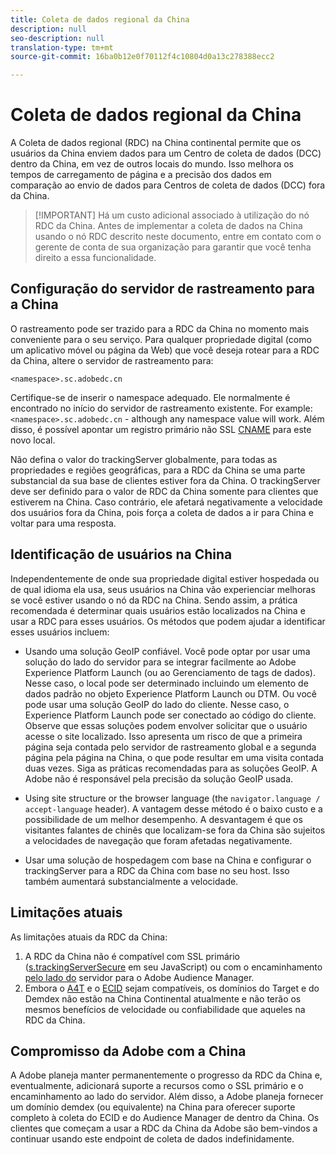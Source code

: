 ```yaml
---
title: Coleta de dados regional da China
description: null
seo-description: null
translation-type: tm+mt
source-git-commit: 16ba0b12e0f70112f4c10804d0a13c278388ecc2

---
```



# Coleta de dados regional da China

A Coleta de dados regional (RDC) na China continental permite que os usuários da China enviem dados para um Centro de coleta de dados (DCC) dentro da China, em vez de outros locais do mundo. Isso melhora os tempos de carregamento de página e a precisão dos dados em comparação ao envio de dados para Centros de coleta de dados (DCC) fora da China.

> [!IMPORTANT] Há um custo adicional associado à utilização do nó RDC da China. Antes de implementar a coleta de dados na China usando o nó RDC descrito neste documento, entre em contato com o gerente de conta de sua organização para garantir que você tenha direito a essa funcionalidade.

## Configuração do servidor de rastreamento para a China

O rastreamento pode ser trazido para a RDC da China no momento mais conveniente para o seu serviço. Para qualquer propriedade digital (como um aplicativo móvel ou página da Web) que você deseja rotear para a RDC da China, altere o servidor de rastreamento para:

`<namespace>.sc.adobedc.cn`

Certifique-se de inserir o namespace adequado. Ele normalmente é encontrado no início do servidor de rastreamento existente. For example: `<namespace>.sc.adobedc.cn` - although any namespace value will work. Além disso, é possível apontar um registro primário não SSL [CNAME](https://marketing.adobe.com/resources/help/en_US/whitepapers/first_party_cookies/fpcookies_cname.html) para este novo local.

Não defina o valor do trackingServer globalmente, para todas as propriedades e regiões geográficas, para a RDC da China se uma parte substancial da sua base de clientes estiver fora da China. O trackingServer deve ser definido para o valor de RDC da China somente para clientes que estiverem na China. Caso contrário, ele afetará negativamente a velocidade dos usuários fora da China, pois força a coleta de dados a ir para China e voltar para uma resposta.

## Identificação de usuários na China

Independentemente de onde sua propriedade digital estiver hospedada ou de qual idioma ela usa, seus usuários na China vão experienciar melhoras se você estiver usando o nó da RDC na China. Sendo assim, a prática recomendada é determinar quais usuários estão localizados na China e usar a RDC para esses usuários. Os métodos que podem ajudar a identificar esses usuários incluem:

* Usando uma solução GeoIP confiável.  Você pode optar por usar uma solução do lado do servidor para se integrar facilmente ao Adobe Experience Platform Launch (ou ao Gerenciamento de tags de dados). Nesse caso, o local pode ser determinado incluindo um elemento de dados padrão no objeto Experience Platform Launch ou DTM. Ou você pode usar uma solução GeoIP do lado do cliente. Nesse caso, o Experience Platform Launch pode ser conectado ao código do cliente. Observe que essas soluções podem envolver solicitar que o usuário acesse o site localizado. Isso apresenta um risco de que a primeira página seja contada pelo servidor de rastreamento global e a segunda página pela página na China, o que pode resultar em uma visita contada duas vezes. Siga as práticas recomendadas para as soluções GeoIP. A Adobe não é responsável pela precisão da solução GeoIP usada.

* Using site structure or the browser language (the `navigator.language / accept-language` header). A vantagem desse método é o baixo custo e a possibilidade de um melhor desempenho. A desvantagem é que os visitantes falantes de chinês que localizam-se fora da China são sujeitos a velocidades de navegação que foram afetadas negativamente.
* Usar uma solução de hospedagem com base na China e configurar o trackingServer para a RDC da China com base no seu host. Isso também aumentará substancialmente a velocidade.

## Limitações atuais

As limitações atuais da RDC da China:

1. A RDC da China não é compatível com SSL primário ([s.trackingServerSecure](https://helpx.adobe.com/analytics/kb/determining-data-center.html) em seu JavaScript) ou com o encaminhamento [pelo lado do](https://marketing.adobe.com/resources/help/en_US/reference/ssf.html) servidor para o Adobe Audience Manager.
2. Embora o [A4T](https://marketing.adobe.com/resources/help/en_US/target/a4t/a4t.html) e o [ECID](https://marketing.adobe.com/resources/help/en_US/mcvid/) sejam compatíveis, os domínios do Target e do Demdex não estão na China Continental atualmente e não terão os mesmos benefícios de velocidade ou confiabilidade que aqueles na RDC da China.

## Compromisso da Adobe com a China

A Adobe planeja manter permanentemente o progresso da RDC da China e, eventualmente, adicionará suporte a recursos como o SSL primário e o encaminhamento ao lado do servidor. Além disso, a Adobe planeja fornecer um domínio demdex (ou equivalente) na China para oferecer suporte completo à coleta do ECID e do Audience Manager de dentro da China. Os clientes que começam a usar a RDC da China da Adobe são bem-vindos a continuar usando este endpoint de coleta de dados indefinidamente.
